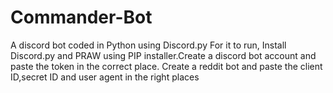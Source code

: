 # Commander-Bot
A discord bot coded in Python using Discord.py
For it to run, Install Discord.py and PRAW using PIP installer.Create a discord bot account and paste the token in the correct place. Create a reddit bot and paste the client ID,secret ID and user agent in the right places

